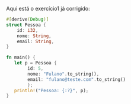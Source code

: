 Aqui está o exercício1 já corrigido: 

```rust
#[derive(Debug)]
struct Pessoa {
    id: i32,
    nome: String,
    email: String,
}

fn main() {
   let p = Pessoa {
   		id: 5,
   		nome: "Fulano".to_string(),
   		email: "fulano@teste.com".to_string()
   		};
   println!("Pessoa: {:?}", p);
}
```